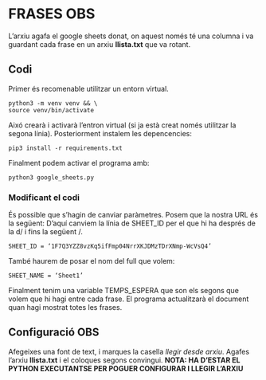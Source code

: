 # FRASES OBS
L’arxiu agafa el google sheets donat, on aquest només té una columna i va guardant cada frase en un arxiu **llista.txt** que va rotant.
## Codi
Primer és recomenable utilitzar un entorn virtual. 
```
python3 -m venv venv && \
source venv/bin/activate
```
Aixó crearà i activarà l’entron virtual (si ja està creat només utilitzar la segona línia).
Posteriorment instalem les depencencies:
```
pip3 install -r requirements.txt
```
Finalment podem activar el programa amb:
```
python3 google_sheets.py
```
### Modificant el codi
És possible que s’hagin de canviar paràmetres.
Posem que la nostra URL és la següent:
[](https://docs.google.com/spreadsheets/d/1F7Q3YZZ8vzKq5ifFmp04NrrXKJDMzTDrXNmp-WcVsQ4/edit#gid=0)
D’aquí canviem la línia de SHEET_ID per el que hi ha després de la d/ i fins la següent /.
```
SHEET_ID = ‘1F7Q3YZZ8vzKq5ifFmp04NrrXKJDMzTDrXNmp-WcVsQ4’
```
També haurem de posar el nom del full que volem:
```
SHEET_NAME = ‘Sheet1’
```
Finalment tenim una variable TEMPS_ESPERA que son els segons que volem que hi hagi entre cada frase.
El programa actualitzarà el document quan hagi mostrat totes les frases.
## Configuració OBS
Afegeixes una font de text, i marques la casella _llegir desde arxiu_. Agafes l’arxiu **llista.txt** i el coloques segons convingui.  **NOTA: HA D’ESTAR EL PYTHON EXECUTANTSE PER POGUER CONFIGURAR I LLEGIR L’ARXIU**
